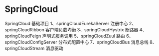 # SpringCloud
SpringCloud 基础项目
1、springCloudEurekaServer 注册中心
2、springCloudRibbon 客户端负载均衡
3、springCloudHystrix 断路器
4、springCloudFeign  声明式服务调用
5、springCloudZuul 路由
6、springCloudConfigServer 分布式配置中心
7、springCloudBus  消息总线
8、springCloudStream 消息驱动